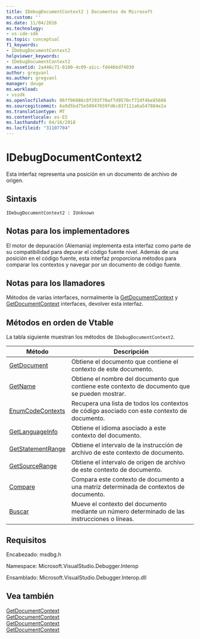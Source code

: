 ```yaml
---
title: IDebugDocumentContext2 | Documentos de Microsoft
ms.custom: ''
ms.date: 11/04/2016
ms.technology:
- vs-ide-sdk
ms.topic: conceptual
f1_keywords:
- IDebugDocumentContext2
helpviewer_keywords:
- IDebugDocumentContext2
ms.assetid: 2a446c71-8100-4c09-a1cc-fd446bd74030
author: gregvanl
ms.author: gregvanl
manager: douge
ms.workload:
- vssdk
ms.openlocfilehash: 06ff06086c0f293f70af7d9570cf72df4be85608
ms.sourcegitcommit: 6a9d5bd75e50947659fd6c837111a6a547884e2a
ms.translationtype: MT
ms.contentlocale: es-ES
ms.lasthandoff: 04/16/2018
ms.locfileid: "31107704"
---
```

# <a name="idebugdocumentcontext2"></a>IDebugDocumentContext2
Esta interfaz representa una posición en un documento de archivo de origen.  
  
## <a name="syntax"></a>Sintaxis  
  
```  
IDebugDocumentContext2 : IUnknown  
```  
  
## <a name="notes-for-implementers"></a>Notas para los implementadores  
 El motor de depuración (Alemania) implementa esta interfaz como parte de su compatibilidad para depurar el código fuente nivel. Además de una posición en el código fuente, esta interfaz proporciona métodos para comparar los contextos y navegar por un documento de código fuente.  
  
## <a name="notes-for-callers"></a>Notas para los llamadores  
 Métodos de varias interfaces, normalmente la [GetDocumentContext](../../../extensibility/debugger/reference/idebugstackframe2-getdocumentcontext.md) y [GetDocumentContext](../../../extensibility/debugger/reference/idebugcodecontext2-getdocumentcontext.md) interfaces, devolver esta interfaz.  
  
## <a name="methods-in-vtable-order"></a>Métodos en orden de Vtable  
 La tabla siguiente muestran los métodos de `IDebugDocumentContext2`.  
  
|Método|Descripción|  
|------------|-----------------|  
|[GetDocument](../../../extensibility/debugger/reference/idebugdocumentcontext2-getdocument.md)|Obtiene el documento que contiene el contexto de este documento.|  
|[GetName](../../../extensibility/debugger/reference/idebugdocumentcontext2-getname.md)|Obtiene el nombre del documento que contiene este contexto de documento que se pueden mostrar.|  
|[EnumCodeContexts](../../../extensibility/debugger/reference/idebugdocumentcontext2-enumcodecontexts.md)|Recupera una lista de todos los contextos de código asociado con este contexto de documento.|  
|[GetLanguageInfo](../../../extensibility/debugger/reference/idebugdocumentcontext2-getlanguageinfo.md)|Obtiene el idioma asociado a este contexto del documento.|  
|[GetStatementRange](../../../extensibility/debugger/reference/idebugdocumentcontext2-getstatementrange.md)|Obtiene el intervalo de la instrucción de archivo de este contexto de documento.|  
|[GetSourceRange](../../../extensibility/debugger/reference/idebugdocumentcontext2-getsourcerange.md)|Obtiene el intervalo de origen de archivo de este contexto de documento.|  
|[Compare](../../../extensibility/debugger/reference/idebugdocumentcontext2-compare.md)|Compara este contexto de documento a una matriz determinada de contextos de documento.|  
|[Buscar](../../../extensibility/debugger/reference/idebugdocumentcontext2-seek.md)|Mueve el contexto del documento mediante un número determinado de las instrucciones o líneas.|  
  
## <a name="requirements"></a>Requisitos  
 Encabezado: msdbg.h  
  
 Namespace: Microsoft.VisualStudio.Debugger.Interop  
  
 Ensamblado: Microsoft.VisualStudio.Debugger.Interop.dll  
  
## <a name="see-also"></a>Vea también  
 [GetDocumentContext](../../../extensibility/debugger/reference/idebugcanstopevent2-getdocumentcontext.md)   
 [GetDocumentContext](../../../extensibility/debugger/reference/idebugactivatedocumentevent2-getdocumentcontext.md)   
 [GetDocumentContext](../../../extensibility/debugger/reference/idebugstackframe2-getdocumentcontext.md)   
 [GetDocumentContext](../../../extensibility/debugger/reference/idebugcodecontext2-getdocumentcontext.md)